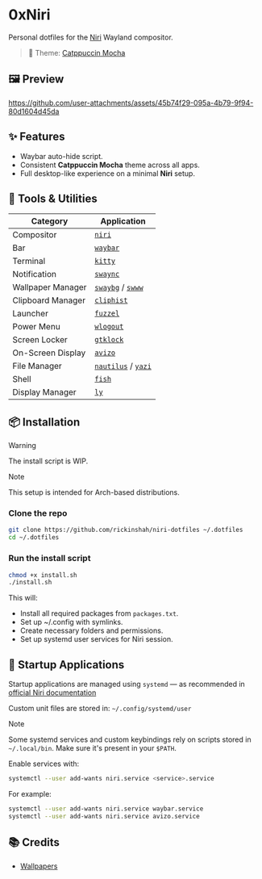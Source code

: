# 0xNiri

Personal dotfiles for the [Niri](https://github.com/YaLTeR/niri) Wayland compositor.

> 🎨 Theme: [Catppuccin Mocha](https://github.com/catppuccin)

## 🖼️ Preview

https://github.com/user-attachments/assets/45b74f29-095a-4b79-9f94-80d1604d45da

## ✨ Features

- Waybar auto-hide script.
- Consistent **Catppuccin Mocha** theme across all apps.
- Full desktop-like experience on a minimal **Niri** setup.

## 🧰 Tools & Utilities

| Category | Application |
| - | - |
| Compositor | [`niri`](https://github.com/YaLTeR/niri) |
| Bar | [`waybar`](https://github.com/Alexays/Waybar) |
| Terminal | [`kitty`](https://github.com/kovidgoyal/kitty) |
| Notification | [`swaync`](https://github.com/ErikReider/SwayNotificationCenter) |
| Wallpaper Manager | [`swaybg`](https://github.com/swaywm/swaybg) / [`swww`](https://github.com/LGFae/swww) |
| Clipboard Manager | [`cliphist`](https://github.com/sentriz/cliphist) |
| Launcher | [`fuzzel`](https://codeberg.org/dnkl/fuzzel) |
| Power Menu | [`wlogout`](https://github.com/ArtsyMacaw/wlogout) |
| Screen Locker | [`gtklock`](https://github.com/jovanlanik/gtklock) |
| On-Screen Display | [`avizo`](https://github.com/heyjuvi/avizo) |
| File Manager | [`nautilus`](https://gitlab.gnome.org/GNOME/nautilus) / [`yazi`](https://github.com/sxyazi/yazi) |
| Shell | [`fish`](https://github.com/fish-shell/fish-shell) |
| Display Manager | [`ly`](https://github.com/fairyglade/ly)

## 📦 Installation

> [!WARNING]
> The install script is WIP.

> [!NOTE]
> This setup is intended for Arch-based distributions.

### Clone the repo
```bash
git clone https://github.com/rickinshah/niri-dotfiles ~/.dotfiles
cd ~/.dotfiles
```

### Run the install script
```bash
chmod +x install.sh
./install.sh
```

This will:

- Install all required packages from `packages.txt`.
- Set up ~/.config with symlinks.
- Create necessary folders and permissions.
- Set up systemd user services for Niri session.

## 🔧 Startup Applications

Startup applications are managed using `systemd` — as recommended in [official Niri documentation](https://github.com/YaLTeR/niri/wiki/Example-systemd-Setup)

Custom unit files are stored in: `~/.config/systemd/user`

> [!NOTE]
> Some systemd services and custom keybindings rely on scripts stored in `~/.local/bin`. Make sure it's present in your `$PATH`.

Enable services with:
```bash
systemctl --user add-wants niri.service <service>.service
```

For example:
```bash
systemctl --user add-wants niri.service waybar.service
systemctl --user add-wants niri.service avizo.service
```

## 📚 Credits

- [Wallpapers](https://github.com/orangci/walls-catppuccin-mocha)
